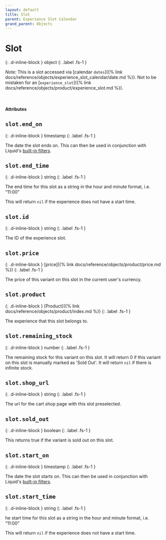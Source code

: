 ```yaml
---
layout: default
title: Slot
parent: Experience Slot Calendar
grand_parent: Objects
---
```


# Slot
{: .d-inline-block }
object
{: .label .fs-1 }


*Note:* This is a slot accessed via [calendar `dates`]({% link docs/reference/objects/experience_slot_calendar/date.md %}). Not to be mistaken for an [`experience_slot`]({% link docs/reference/objects/product/experience_slot.md %}).

<br>

#### Attributes

## `slot.end_on`
{: .d-inline-block }
timestamp
{: .label .fs-1 }

The date the slot ends on. This can then be used in conjunction with Liquid's [built-in filters](https://shopify.github.io/liquid/filters/date/).

## `slot.end_time`
{: .d-inline-block }
string
{: .label .fs-1 }

The end time for this slot as a string in the hour and minute format, i.e. “11:00”

This will return `nil` if the experience does not have a start time.

## `slot.id`
{: .d-inline-block }
string
{: .label .fs-1 }

The ID of the experience slot.

## `slot.price`
{: .d-inline-block }
[price]({% link docs/reference/objects/product/price.md %})
{: .label .fs-1 }

The price of this variant on this slot in the current user's currency.

## `slot.product`
{: .d-inline-block }
[Product]({% link docs/reference/objects/product/index.md %})
{: .label .fs-1 }

The experience that this slot belongs to.

## `slot.remaining_stock`
{: .d-inline-block }
number
{: .label .fs-1 }

The remaining stock for this variant on this slot. It will return 0 if this variant on this slot is manually marked as 'Sold Out'. It will return `nil` if there is infinite stock.

## `slot.shop_url`
{: .d-inline-block }
string
{: .label .fs-1 }

The url for the cart shop page with this slot preselected.

## `slot.sold_out`
{: .d-inline-block }
boolean
{: .label .fs-1 }

This returns true if the variant is sold out on this slot.

## `slot.start_on`
{: .d-inline-block }
timestamp
{: .label .fs-1 }

The date the slot starts on. This can then be used in conjunction with Liquid's [built-in filters](https://shopify.github.io/liquid/filters/date/).

## `slot.start_time`
{: .d-inline-block }
string
{: .label .fs-1 }

he start time for this slot as a string in the hour and minute format, i.e. “11:00”

This will return `nil` if the experience does not have a start time.
